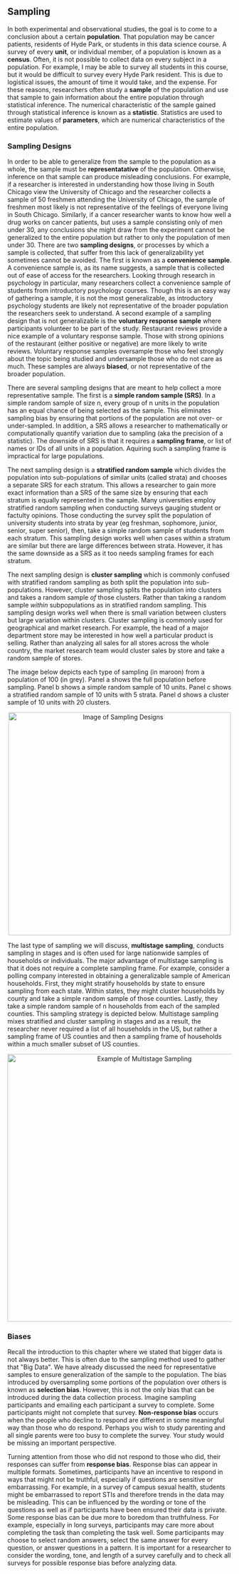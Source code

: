 ## Sampling

In both experimental and observational studies, the goal is to come to a conclusion about a certain **population**. That population may be cancer patients, residents of Hyde Park, or students in this data science course. A survey of every **unit**, or individual member, of a population is known as a **census**. Often, it is not possible to collect data on every subject in a population. For example, I may be able to survey all students in this course, but it would be difficult to survey every Hyde Park resident. This is due to logistical issues, the amount of time it would take, and the expense. For these reasons, researchers often study a **sample** of the population and use that sample to gain information about the entire population through statistical inference. The numerical characteristic of the sample gained through statistical inference is known as a **statistic**. Statistics are used to estimate values of **parameters**, which are numerical characteristics of the entire population.

### Sampling Designs

In order to be able to generalize from the sample to the population as a whole, the sample must be **representatative** of the population. Otherwise, inference on that sample can produce misleading conclusions. For example, if a researcher is interested in understanding how those living in South Chicago view the University of Chicago and the researcher collects a sample of 50 freshmen attending the University of Chicago, the sample of freshmen most likely is not representative of the feelings of everyone living in South Chicago. Similarly, if a cancer researcher wants to know how well a drug works on cancer patients, but uses a sample consisting only of men under 30, any conclusions she might draw from the experiment cannot be generalized to the entire population but rather to only the population of men under 30. There are two **sampling designs**, or processes by which a sample is collected, that suffer from this lack of generalizability yet sometimes cannot be avoided. The first is known as a **convenience sample**. A convenience sample is, as its name suggests, a sample that is collected out of ease of access for the researchers. Looking through research in psychology in particular, many researchers collect a convenience sample of students from introductory psychology courses. Though this is an easy way of gathering a sample, it is not the most generalizable, as introductory psychology students are likely not representative of the broader population the researchers seek to understand. A second example of a sampling design that is not generalizable is the **voluntary response sample** where participants volunteer to be part of the study. Restaurant reviews provide a nice example of a voluntary response sample. Those with strong opinions of the restaurant (either positive or negative) are more likely to write reviews. Voluntary response samples oversample those who feel strongly about the topic being studied and undersample those who do not care as much. These samples are always **biased**, or not representative of the broader population.

There are several sampling designs that are meant to help collect a more representative sample. The first is a **simple random sample (SRS)**. In a simple random sample of size n, every group of n units in the population has an equal chance of being selected as the sample. This eliminates sampling bias by ensuring that portions of the population are not over- or under-sampled. In addition, a SRS allows a researcher to mathematically or computationally quantify variation due to sampling (aka the precision of a statistic). The downside of SRS is that it requires a **sampling frame**, or list of names or IDs of all units in a population. Aquiring such a sampling frame is impractical for large populations. 

The next sampling design is a **stratified random sample** which divides the population into sub-populations of similar units (called strata) and chooses a separate SRS for each stratum. This allows a researcher to gain more exact information than a SRS of the same size by ensuring that each stratum is equally represented in the sample. Many universities employ stratified random sampling when conducting surveys gauging student or factulty opinions. Those conducting the survey split the population of university students into strata by year (eg freshman, sophomore, junior, senior, super senior), then, take a simple random sample of students from each stratum. This sampling design works well when cases within a stratum are similar but there are large differences between strata. However, it has the same downside as a SRS as it too needs sampling frames for each stratum.

The next sampling design is **cluster sampling** which is commonly confused with stratified random sampling as both split the population into sub-populations. However, cluster sampling splits the population into clusters and takes a random sample *of* those clusters. Rather than taking a random sample *within* subpopulations as in stratified random sampling. This sampling design works well when there is small variation between clusters but large variation within clusters. Cluster sampling is commonly used for geographical and market research. For example, the head of a major department store may be interested in how well a particular product is selling. Rather than analyzing all sales for all stores across the whole country, the market research team would cluster sales by store and take a random sample of stores.

The image below depicts each type of sampling (in maroon) from a population of 100 (in grey). Panel a shows the full population before sampling. Panel b shows a simple random sample of 10 units. Panel c shows a stratified random sample of 10 units with 5 strata. Panel d shows a cluster sample of 10 units with 20 clusters.

<p style="text-align:center;">
<img src="/Users/amandakube/textbook-datascience-1/textbook/images/SamplingSchemes.png" alt="Image of Sampling Designs" width="500"/>
</p>

The last type of sampling we will discuss, **multistage sampling**, conducts sampling in stages and is often used for large nationwide samples of households or individuals. The major advantage of multistage sampling is that it does not require a complete sampling frame. For example, consider a polling company interested in obtaining a generalizable sample of American households. First, they might stratify households by state to ensure sampling from each state. Within states, they might cluster households by county and take a simple random sample of those counties. Lastly, they take a simple random sample of n households from each of the sampled counties. This sampling strategy is depicted below. Multistage sampling mixes stratified and cluster sampling in stages and as a result, the researcher never required a list of all households in the US, but rather a sampling frame of US counties and then a sampling frame of households within a much smaller subset of US counties.

<p style="text-align:center;">
<img src="/Users/amandakube/textbook-datascience-1/textbook/images/MultistageSampling.png" alt="Example of Multistage Sampling" width="600"/>
</p>

### Biases

Recall the introduction to this chapter where we stated that bigger data is not always better. This is often due to the sampling method used to gather that "Big Data". We have already discussed the need for representative samples to ensure generalization of the sample to the population. The bias introduced by oversampling some portions of the population over others is known as **selection bias**. However, this is not the only bias that can be introduced during the data collection process. Imagine sampling participants and emailing each participant a survey to complete. Some participants might not complete that survey. **Non-response bias** occurs when the people who decline to respond are different in some meaningful way than those who do respond. Perhaps you wish to study parenting and all single parents were too busy to complete the survey. Your study would be missing an important perspective. 

Turning attention from those who did not respond to those who did, their responses can suffer from **response bias**. Response bias can appear in multiple formats. Sometimes, participants have an incentive to respond in ways that might not be truthful, especially if questions are sensitive or embarrassing. For example, in a survey of campus sexual health, students might be embarrassed to report STIs and therefore trends in the data may be misleading. This can be influenced by the wording or tone of the questions as well as if participants have been ensured their data is private. Some response bias can be due more to boredom than truthfulness. For example, especially in long surveys, participants may care more about completing the task than completing the task well. Some participants may choose to select random answers, select the same answer for every question, or answer questions in a pattern. It is important for a researcher to consider the wording, tone, and length of a survey carefully and to check all surveys for possible response bias before analyzing data.